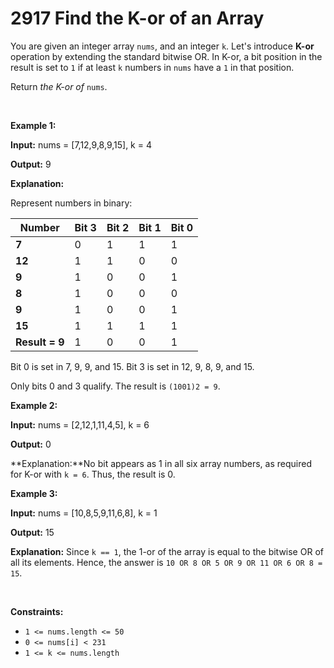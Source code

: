 # 2917 Find the K-or of an Array

You are given an integer array `nums`, and an integer `k`. Let's introduce **K-or** operation by extending the standard bitwise OR. In K-or, a bit position in the result is set to `1` if at least `k` numbers in `nums` have a `1` in that position.


Return *the K-or of* `nums`.


 


**Example 1:** 



**Input:** nums = [7,12,9,8,9,15], k = 4 


**Output:** 9 


**Explanation:** 


Represent numbers in binary:




| **Number** | Bit 3 | Bit 2 | Bit 1 | Bit 0 |
| --- | --- | --- | --- | --- |
| **7** | 0 | 1 | 1 | 1 |
| **12** | 1 | 1 | 0 | 0 |
| **9** | 1 | 0 | 0 | 1 |
| **8** | 1 | 0 | 0 | 0 |
| **9** | 1 | 0 | 0 | 1 |
| **15** | 1 | 1 | 1 | 1 |
| **Result = 9** | 1 | 0 | 0 | 1 |


Bit 0 is set in 7, 9, 9, and 15. Bit 3 is set in 12, 9, 8, 9, and 15.  

Only bits 0 and 3 qualify. The result is `(1001)2 = 9`.



**Example 2:** 



**Input:** nums = [2,12,1,11,4,5], k = 6 


**Output:** 0 


**Explanation:**No bit appears as 1 in all six array numbers, as required for K-or with `k = 6`. Thus, the result is 0.



**Example 3:** 



**Input:** nums = [10,8,5,9,11,6,8], k = 1 


**Output:** 15 


**Explanation:**  Since `k == 1`, the 1-or of the array is equal to the bitwise OR of all its elements. Hence, the answer is `10 OR 8 OR 5 OR 9 OR 11 OR 6 OR 8 = 15`.



 


**Constraints:**


* `1 <= nums.length <= 50`
* `0 <= nums[i] < 231`
* `1 <= k <= nums.length`


